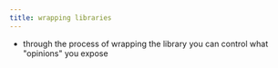 ```yaml
---
title: wrapping libraries
---
```


- through the process of wrapping the library you can control what "opinions" you expose
